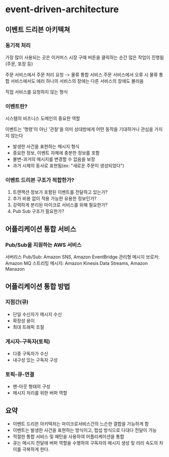 # event-driven-architecture

## 이벤트 드리븐 아키텍쳐

### 동기적 처리

가장 많이 사용되는 곳은 이커머스 시장
구매 버튼을 클릭하는 순간 많은 작업이 진행됨(주문, 포장 등)

주문 서비스에서 주문 처리 요청 -> 물류 통합 서비스
주문 서비스에서 오류 시 물류 통합 서비스에서도 에러
하나의 서비스의 장애는 다른 서비스의 장애도 불러옴

직접 서비스를 요청하지 않는 형식

### 이벤트란?

시스템의 비즈니스 도메인의 중요한 역할

이벤트는 '명령'이 아닌 '관찰'을 의미
상대방에게 어떤 동작을 기대하거나 관심을 가지지 않는다

- 발생한 사건을 표현하는 메시지 형식
- 중요한 정보, 이벤트 자체에 충분한 정보를 포함
- 불변-과거의 메시지를 변경할 수 없음을 보장
- 과거 시제의 동사로 표현됨(ex: "새로운 주문이 생성되었다")
<!-- - 이벤트 생성 시스템은 -->

### 이벤트 드리븐 구조가 적합한가?

1. 트랜잭션 정보가 포함된 이벤트를 전달하고 있는가?
2. 추가 비용 없이 적용 가능한 유용한 정보인가?
3. 강력하게 분리된 마이크로 서비스를 위해 필요한가?
4. Pub Sub 구조가 필요한가?

## 어플리케이션 통합 서비스

### Pub/Sub을 지원하는 AWS 서비스

서버리스 Pub/Sub: Amazon SNS, Amazon EventBridge
관리형 메시지 브로커: Amazon MQ
스트리밍 메시지: Amazon Kinesis Data Streams, Amazon Manazon

## 어플리케이션 통합 방법

### 지점간(큐)

- 단일 수신자가 메시지 수신
- 확장성 용이
- 최대 트래픽 조절

### 게시자-구독자(토픽)

- 다중 구독자가 수신
- 내구성 있는 구독자 구성

### 토픽-큐-연결

- 팬-아웃 형태의 구성
- 메시지 처리를 위한 버퍼 역할

## 요약

- 이벤트 드리븐 아키텍처는 마이크로서비스간의 느슨한 결합을 가능하게 함
- 이벤트는 발생한 사건을 표현하는 방식이고, 펍섭 방식으로 다대다 전달이 가능
- 적절한 통합 서비스 및 패턴을 사용하여 어플리케이션을 통합
- 큐는 메시지 전달에 버퍼 역할을 수행하여 구독자의 메시지 생성 및 러리 속도의 차이를 극복하게 한다.

